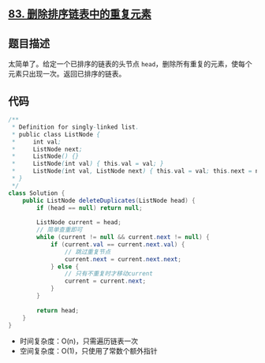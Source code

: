 ## [83. 删除排序链表中的重复元素](https://leetcode.cn/problems/remove-duplicates-from-sorted-list/)

## 题目描述

太简单了。给定一个已排序的链表的头节点 `head`，删除所有重复的元素，使每个元素只出现一次。返回已排序的链表。

## 代码

```java
/**
 * Definition for singly-linked list.
 * public class ListNode {
 *     int val;
 *     ListNode next;
 *     ListNode() {}
 *     ListNode(int val) { this.val = val; }
 *     ListNode(int val, ListNode next) { this.val = val; this.next = next; }
 * }
 */
class Solution {
    public ListNode deleteDuplicates(ListNode head) {
        if (head == null) return null;
        
        ListNode current = head;
        // 简单查重即可
        while (current != null && current.next != null) {
            if (current.val == current.next.val) {
                // 跳过重复节点
                current.next = current.next.next;
            } else {
                // 只有不重复时才移动current
                current = current.next;
            }
        }
        
        return head;
    }
}
```

- 时间复杂度：O(n)，只需遍历链表一次
- 空间复杂度：O(1)，只使用了常数个额外指针

